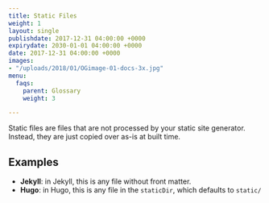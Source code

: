 ```yaml
---
title: Static Files
weight: 1
layout: single
publishdate: 2017-12-31 04:00:00 +0000
expirydate: 2030-01-01 04:00:00 +0000
date: 2017-12-31 04:00:00 +0000
images:
- "/uploads/2018/01/OGimage-01-docs-3x.jpg"
menu:
  faqs:
    parent: Glossary
    weight: 3

---
```

Static files are files that are not processed by your static site generator. Instead, they are just copied over as-is at built time.

## Examples

- **Jekyll**: in Jekyll, this is any file without front matter.
- **Hugo**: in Hugo, this is any file in the `staticDir`, which defaults to `static/`